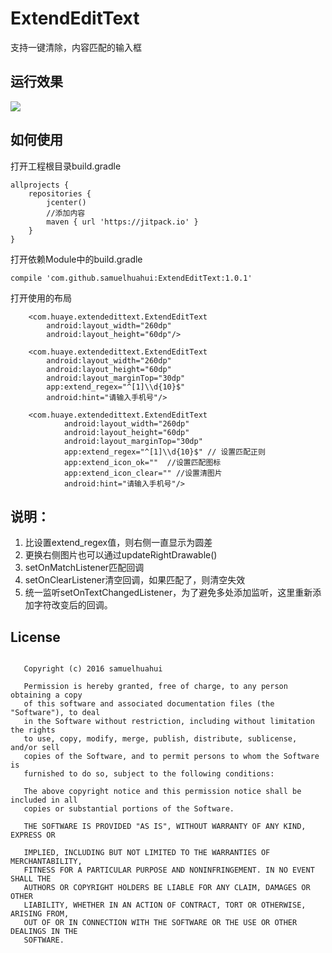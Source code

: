 # ExtendEditText

支持一键清除，内容匹配的输入框

## 运行效果
![](http://bmob-cdn-9267.b0.upaiyun.com/2017/09/22/63f6524140eefc97808ef4a59a8bcc12.gif)

## 如何使用

打开工程根目录build.gradle
```
allprojects {
    repositories {
        jcenter()
        //添加内容
        maven { url 'https://jitpack.io' }
    }
}
```
打开依赖Module中的build.gradle
```
compile 'com.github.samuelhuahui:ExtendEditText:1.0.1'
```

打开使用的布局
```
    <com.huaye.extendedittext.ExtendEditText
        android:layout_width="260dp"
        android:layout_height="60dp"/>

    <com.huaye.extendedittext.ExtendEditText
        android:layout_width="260dp"
        android:layout_height="60dp"
        android:layout_marginTop="30dp"
        app:extend_regex="^[1]\\d{10}$"
        android:hint="请输入手机号"/>
        
    <com.huaye.extendedittext.ExtendEditText
            android:layout_width="260dp"
            android:layout_height="60dp"
            android:layout_marginTop="30dp"
            app:extend_regex="^[1]\\d{10}$" // 设置匹配正则
            app:extend_icon_ok=""  //设置匹配图标
            app:extend_icon_clear="" //设置清图片
            android:hint="请输入手机号"/>    
```
## 说明：
1. 比设置extend_regex值，则右侧一直显示为圆差
2. 更换右侧图片也可以通过updateRightDrawable()
3. setOnMatchListener匹配回调
4. setOnClearListener清空回调，如果匹配了，则清空失效
5. 统一监听setOnTextChangedListener，为了避免多处添加监听，这里重新添加字符改变后的回调。

## License
```The MIT License (MIT)
   
   Copyright (c) 2016 samuelhuahui
   
   Permission is hereby granted, free of charge, to any person obtaining a copy
   of this software and associated documentation files (the "Software"), to deal
   in the Software without restriction, including without limitation the rights
   to use, copy, modify, merge, publish, distribute, sublicense, and/or sell
   copies of the Software, and to permit persons to whom the Software is
   furnished to do so, subject to the following conditions:
   
   The above copyright notice and this permission notice shall be included in all
   copies or substantial portions of the Software.
   
   THE SOFTWARE IS PROVIDED "AS IS", WITHOUT WARRANTY OF ANY KIND, EXPRESS OR
   
   IMPLIED, INCLUDING BUT NOT LIMITED TO THE WARRANTIES OF MERCHANTABILITY,
   FITNESS FOR A PARTICULAR PURPOSE AND NONINFRINGEMENT. IN NO EVENT SHALL THE
   AUTHORS OR COPYRIGHT HOLDERS BE LIABLE FOR ANY CLAIM, DAMAGES OR OTHER
   LIABILITY, WHETHER IN AN ACTION OF CONTRACT, TORT OR OTHERWISE, ARISING FROM,
   OUT OF OR IN CONNECTION WITH THE SOFTWARE OR THE USE OR OTHER DEALINGS IN THE
   SOFTWARE.
 ```
